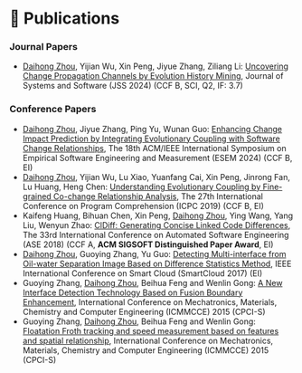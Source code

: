 
# 📝 Publications 

### Journal Papers

  - <u>Daihong Zhou</u>, Yijian Wu, Xin Peng, Jiyue Zhang, Ziliang Li: [Uncovering Change Propagation Channels by Evolution History Mining](https://www.sciencedirect.com/science/article/abs/pii/S0164121223003072), Journal of Systems and Software (JSS 2024) (CCF B, SCI, Q2, IF: 3.7)

### Conference Papers
  - <u>Daihong Zhou</u>, Jiyue Zhang, Ping Yu, Wunan Guo: [Enhancing Change Impact Prediction by Integrating Evolutionary Coupling with Software Change Relationships](https://dl.acm.org/doi/10.1145/3674805.3686668), The 18th ACM/IEEE International Symposium on Empirical Software Engineering and Measurement (ESEM 2024) (CCF B, EI)
  - <u>Daihong Zhou</u>, Yijian Wu, Lu Xiao, Yuanfang Cai, Xin Peng, Jinrong Fan, Lu Huang, Heng Chen: [Understanding Evolutionary Coupling by Fine-grained Co-change Relationship Analysis](https://ieeexplore.ieee.org/abstract/document/8813262), The 27th International Conference on Program Comprehension (ICPC 2019) (CCF B, EI)
  - Kaifeng Huang, Bihuan Chen, Xin Peng, <u>Daihong Zhou</u>, Ying Wang, Yang Liu, Wenyun Zhao: [ClDiff: Generating Concise Linked Code Differences](https://dl.acm.org/doi/abs/10.1145/3238147.3238219), The 33rd International Conference on Automated Software Engineering (ASE 2018) (CCF A, **ACM SIGSOFT Distinguished Paper Award**, EI)
  - <u>Daihong Zhou</u>, Guoying Zhang, Yu Guo: [Detecting Multi-interface from Oil-water Separation Image Based on Difference Statistics Method](https://ieeexplore.ieee.org/abstract/document/8118440), IEEE International Conference on Smart Cloud (SmartCloud 2017)  (EI)
  - Guoying Zhang, <u>Daihong Zhou</u>, Beihua Feng and Wenlin Gong: [A New Interface Detection Technology Based on Fusion Boundary Enhancement](https://www.atlantis-press.com/proceedings/icmmcce-15/25844815), International Conference on Mechatronics, Materials, Chemistry and Computer Engineering (ICMMCCE) 2015 (CPCI-S)
  - Guoying Zhang, <u>Daihong Zhou</u>, Beihua Feng and Wenlin Gong: [Floatation Froth tracking and speed measurement based on features and spatial relationship](https://www.atlantis-press.com/proceedings/icmmcce-15/25844803), International Conference on Mechatronics, Materials, Chemistry and Computer Engineering (ICMMCCE) 2015 (CPCI-S)